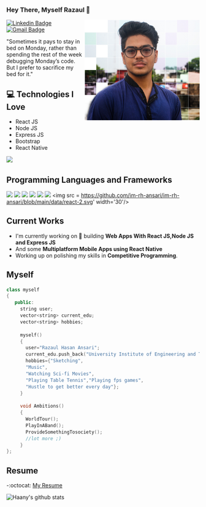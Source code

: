 ### Hey There, Myself Razaul 👋

<img src = 'https://github.com/im-rh-ansari/im-rh-ansari/blob/main/data/Profile.jpg' alt = 'Me' align='right' width=300px/>

[![Linkedin Badge](https://img.shields.io/badge/-Razaul-blue?style=flat-square&logo=Linkedin&logoColor=white&link=https://www.linkedin.com/in/razaul-hasan-ansari-51a582195/)](https://www.linkedin.com/in/ankay21200/) [![Gmail Badge](https://img.shields.io/badge/-razaulhasanansari2000@gmail.com-c14438?style=flat-square&logo=Gmail&logoColor=white&link=mailto:razaulhasanansari2000@gmail.com)](mailto:razaulhasanansari2000@gmail.com)

"Sometimes it pays to stay in bed on Monday, rather than spending the rest of the week debugging Monday’s code. But I prefer to sacrifice my bed for it."

## :computer: Technologies I Love
* React JS
* Node JS
* Express JS
* Bootstrap
* React Native


<img src = "https://github-readme-stats.vercel.app/api/top-langs/?username=im-rh-ansari&layout=compact">

## Programming Languages and Frameworks
<img src = 'https://github.com/MarikIshtar007/MarikIshtar007/blob/master/images/c-original.svg' width='30'/> <img src = 'https://github.com/MarikIshtar007/MarikIshtar007/blob/master/images/cpp.svg' width='30'/> <img src = 'https://github.com/MarikIshtar007/MarikIshtar007/blob/master/images/bootstrap.svg' width='30'/> <img src = 'https://github.com/MarikIshtar007/MarikIshtar007/blob/master/images/css.svg' height='30'/> <img src = 'https://github.com/MarikIshtar007/MarikIshtar007/blob/master/images/html.svg' width='30'/> <img src = 'https://github.com/MarikIshtar007/MarikIshtar007/blob/master/images/git.svg' width='30'/> <img src = https://github.com/im-rh-ansari/im-rh-ansari/blob/main/data/react-2.svg' width='30'/>
 
## Current Works
 * I'm currently working on 🔭 building **Web Apps With React JS,Node JS and Express JS** 
 * And some **Multiplatform Mobile Apps using React Native**
 * Working up on polishing my skills  in **Competitive Programming**.
 
  ## Myself
 ```c++
 class myself
 {
    public:
      string user;
      vector<string> current_edu;
      vector<string> hobbies;
    
      myself()
      {
        user="Razaul Hasan Ansari";
        current_edu.push_back("University Institute of Engineering and Technology Panjab University";
        hobbies={"Sketching",
        "Music",
        "Watching Sci-fi Movies",
        "Playing Table Tennis","Playing fps games",
        "Hustle to get better every day"};
      }
      
      void Ambitions()
      {
        WorldTour();
        PlayInABand();
        ProvideSomethingTosociety();
        //lot more ;)
      }
 };
 ```

 ## Resume
 -:octocat: [My Resume](https://drive.google.com/file/d/1HaSf6t2wAzHNltrBLIGdNk0I_4IGVASE/view?usp=sharing)

 ![Haany's github stats](https://github-readme-stats.vercel.app/api?username=im-rh-ansari&show_icons=true&hide=[%22issues%22])
